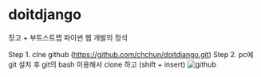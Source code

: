 # doitdjango
장고 + 부트스트랩 파이썬 웹 개발의 정석

Step 1.  clne github (https://github.com/chchun/doitdjango.git) 
Step 2.  pc에  git 설치 후  git의 bash 이용해서  clone 하고  (shift + insert) 
![github](https://user-images.githubusercontent.com/6910032/146657858-c91d0efc-2b1a-4305-abbf-5f13c0d9d31a.png)
